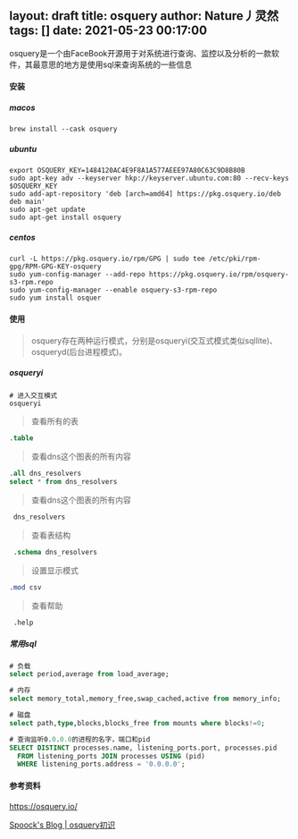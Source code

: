 layout: draft
title: osquery
author: Nature丿灵然
tags: []
date: 2021-05-23 00:17:00
---
osquery是一个由FaceBook开源用于对系统进行查询、监控以及分析的一款软件，其最意思的地方是使用sql来查询系统的一些信息

<!--more-->

#### 安装

##### macos

```shell
brew install --cask osquery
```

##### ubuntu

```shell
export OSQUERY_KEY=1484120AC4E9F8A1A577AEEE97A80C63C9D8B80B
sudo apt-key adv --keyserver hkp://keyserver.ubuntu.com:80 --recv-keys $OSQUERY_KEY
sudo add-apt-repository 'deb [arch=amd64] https://pkg.osquery.io/deb deb main'
sudo apt-get update
sudo apt-get install osquery
```

##### centos

```shell
curl -L https://pkg.osquery.io/rpm/GPG | sudo tee /etc/pki/rpm-gpg/RPM-GPG-KEY-osquery
sudo yum-config-manager --add-repo https://pkg.osquery.io/rpm/osquery-s3-rpm.repo
sudo yum-config-manager --enable osquery-s3-rpm-repo
sudo yum install osquer
```

#### 使用

> osquery存在两种运行模式，分别是osqueryi(交互式模式类似sqllite)、osqueryd(后台进程模式)。

##### osqueryi

```shell
# 进入交互模式
osqueryi
```

> 查看所有的表

```sql
.table
```

> 查看dns这个图表的所有内容

```sql
.all dns_resolvers
select * from dns_resolvers
```

> 查看dns这个图表的所有内容

```sql
 dns_resolvers
```

> 查看表结构

```sql
 .schema dns_resolvers
```

> 设置显示模式

```sql
.mod csv
```

> 查看帮助

```sql
 .help
```

##### 常用sql

```sql
# 负载
select period,average from load_average;

# 内存
select memory_total,memory_free,swap_cached,active from memory_info;

# 磁盘
select path,type,blocks,blocks_free from mounts where blocks!=0;

# 查询监听0.0.0.0的进程的名字，端口和pid
SELECT DISTINCT processes.name, listening_ports.port, processes.pid
  FROM listening_ports JOIN processes USING (pid)
  WHERE listening_ports.address = '0.0.0.0';

```

#### 参考资料

<https://osquery.io/>

[Spoock's Blog | osquery初识](http://blog.spoock.com/2018/11/26/osquery-intro/)
